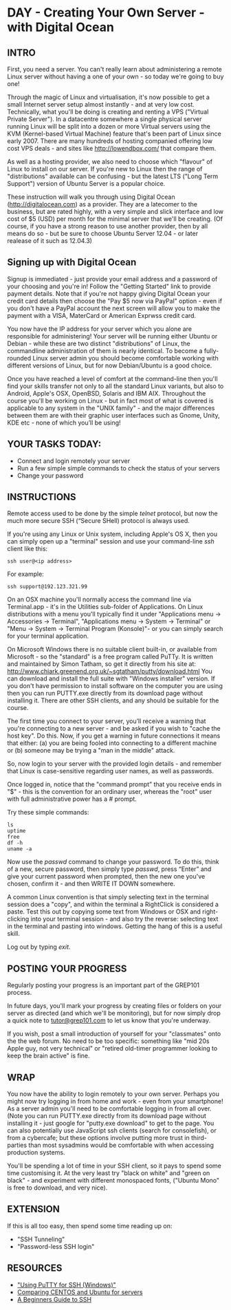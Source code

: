 # DAY  - Creating Your Own Server - with Digital Ocean

## INTRO
First, you need a server. You can't really learn about administering a remote Linux server without having a one of your own - so today we're going to buy one!

Through the magic of Linux and virtualisation, it's now possible to get a small Internet server setup almost instantly - and at very low cost. Technically, what you'll be doing is creating and renting a VPS  ("Virtual Private Server"). In a datacentre somewhere a single physical server running Linux will be split into a dozen or more Virtual servers using the KVM (Kernel-based Virtual Machine) feature that's been part of Linux since early 2007. There are many hundreds of hosting companied offering low cost VPS deals - and sites like http://lowendbox.com/ that compare them.

As well as a hosting provider, we also need to choose which "flavour" of Linux to install on our server. If you're new to Linux then the range of "distributions" available can be confusing - but the latest LTS ("Long Term Support") version of Ubuntu Server is a popular choice. 
 
These instruction will walk you through using Digital Ocean (http://digitalocean.com) as a provider. They are a latecomer to the business, but are rated highly, with a very simple and slick interface and low cost of $5 (USD) per month for the minimal server that we'll be creating. (Of course, if you have a strong reason to use another provider, then by all means do so - but be sure to choose Ubuntu Server 12.04 - or later realease of it such as 12.04.3)

## Signing up with Digital Ocean
Signup is immediated - just provide your email address and a password of your choosing and you're in!
Follow the "Getting Started" link to provide payment details. Note that if you're not happy giving Digital Ocean your credit card details then choose the "Pay $5 now via PayPal" option - even if you don't have a PayPal account the next screen will allow you to make the payment with a VISA, MaterCard or American Exprwss credit card.


You now have the IP address for your server which you alone are responsible for administering!
Your server will be running either Ubuntu or Debian - while these are two distinct "distributions" of Linux, the commandline administration of them is nearly identical. To become a fully-rounded Linux server admin you should become comfortable working with different versions of Linux, but for now Debian/Ubuntu is a good choice. 

Once you have reached a level of comfort at the command-line then you'll find your skills transfer not only to all the standard Linux variants, but also to Android, Apple's OSX, OpenBSD, Solaris and IBM AIX. Throughout the course you'll be working on Linux - but in fact most of what is covered is applicable to any system in the "UNIX family" - and the major differences between them are with their graphic user interfaces such as Gnome, Unity, KDE etc - none of which you’ll be using!

## YOUR TASKS TODAY:

* Connect and login remotely your server 
* Run a few simple simple commands to check the status of your servers
* Change your password

## INSTRUCTIONS

Remote access used to be done by the simple *telnet* protocol, but now the much more secure SSH (“Secure SHell) protocol is always used.

If you're using any Linux or Unix system, including Apple's OS X, then you can simply open up a "terminal" session and use your command-line *ssh* client like this:

	ssh user@<ip address>	 

For example:

	ssh support@192.123.321.99

On an OSX machine you'll normally access the command line via Terminal.app - it's in the Utilities sub-folder of Applications. On Linux distributions with a menu you'll typically find it under "Applications menu -> Accessories -> Terminal", "Applications menu -> System -> Terminal" or "Menu -> System -> Terminal Program (Konsole)"- or you can simply search for your terminal application.

On Microsoft Windows there is no suitable client built-in, or available from Microsoft - so the "standard" is a free program called PuTTy. It is written and maintained by Simon Tatham, so get it directly from his site at: http://www.chiark.greenend.org.uk/~sgtatham/putty/download.html You can download and install the full suite with "Windows installer" version. If you don't have permission to install software on the computer you are using then you can run PUTTY.exe directly from its download page without installing it. There are other SSH clients, and any should be suitable for the course.

The first time you connect to your server, you’ll receive a warning that you're connecting to a new server - and be asked if you wish to "cache the host key". Do this. Now, if you get a warning in future connections it means that either: (a) you are being fooled into connecting to a different machine or (b) someone may be trying a "man in the middle" attack.

So, now login to your server with the provided login details - and remember that Linux is case-sensitive regarding user names, as well as passwords.

Once logged in, notice that the "command prompt” that you receive ends in  "$" - this is the convention for an ordinary user, whereas the "root" user with full administrative power has a # prompt.

Try these simple commands:

	ls           	 
	uptime   	 
	free       	 
	df -h      	 
	uname -a   

Now use the *passwd* command to change your password. To do this, think of a new, secure password, then simply type *passwd*, press “Enter” and give your current password when prompted, then the new one you've chosen, confirm it  - and then WRITE IT DOWN somewhere.

A common Linux convention is that simply selecting text in the terminal session does a "copy", and within the terminal a RightClick is considered a paste. Test this out by copying some text from Windows or OSX and right-clicking into your terminal session - and also try the reverse: selecting text in the terminal and pasting into windows. Getting the hang of this is a useful skill.

Log out by typing *exit*.

## POSTING YOUR PROGRESS

Regularly posting your progress is an important part of the GREP101 process.

In future days, you'll mark your progress by creating files or folders on your server as directed (and which we'll be monitoring), but for now simply drop a quick note to tutor@grep101.com to let us know that you're underway.

If you wish, post a small introduction of yourself for your "classmates" onto the the web forum. No need to be too specific: something like  "mid 20s Apple guy, not very technical" or "retired old-timer programmer looking to keep the brain active" is fine.

## WRAP

You now have the ability to login remotely to your own server. Perhaps you might now try logging in from home and work - even from your smartphone! As a server admin you'll need to be comfortable logging in from all over. (Note you can run PUTTY.exe directly from its download page without installing it - just google for "putty.exe download" to get to the page. You can also potentially use JavaScript ssh clients (search for consolefish), or from a cybercafe;  but these options involve putting more trust in third-parties than most sysadmins would be comfortable with when accessing production systems.

You'll be spending a lot of time in your SSH client, so it pays to spend some time customising it. At the very least try "black on white" and "green on black" - and experiment with different monospaced fonts, ("Ubuntu Mono" is free to download, and very nice).

## EXTENSION

If this is all too easy, then spend some time reading up on:

* "SSH Tunneling"
* "Password-less SSH login"

## RESOURCES

* ["Using PuTTY for SSH (Windows)"](http://kb.mediatemple.net/questions/1595/Using+SSH+in+PuTTY+%28Windows%29#gs )
* [Comparing CENTOS and Ubuntu for servers](http://serverfault.com/questions/53954/centos-vs-ubuntu)
* [A Beginners Guide to SSH](http://www.gamexe.net/other/beginner-guide-ssh/)


